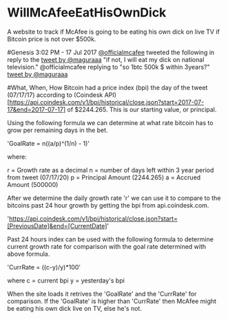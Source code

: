 # WillMcAfeeEatHisOwnDick
A website to track if McAfee is going to be eating his own dick on live TV if Bitcoin price is not over $500k.

#Genesis
3:02 PM - 17 Jul 2017 [@officialmcafee](https://twitter.com/officialmcafee/status/887024683379544065) tweeted the following in reply to the [tweet by @maguraaa](https://twitter.com/maguraaa/status/887023868531048448) 
"if not, I will eat my dick on national television." @officialmcafee replying to "so 1btc 500k $ within 3years?" [tweet by @maguraaa](https://twitter.com/maguraaa/status/887023868531048448)

#What, When, How
Bitcoin had a price index (bpi) the day of the tweet (07/17/17) according to (Coindesk API)[https://api.coindesk.com/v1/bpi/historical/close.json?start=2017-07-17&end=2017-07-17] of $2244.265. This is our starting value, or principal. 

Using the following formula we can determine at what rate bitcoin has to grow per remaining days in the bet.

'GoalRate = n((a/p)^(1/n) - 1)'

where:

r = Growth rate as a decimal
n = number of days left within 3 year period from tweet (07/17/20)
p = Principal Amount (2244.265)
a = Accrued Amount (500000)

After we determine the daily growth rate 'r' we can use it to compare to the bitcoins past 24 hour growth by getting the bpi from api.coindesk.com. 

'https://api.coindesk.com/v1/bpi/historical/close.json?start=[PreviousDate]&end=[CurrentDate]'

Past 24 hours index can be used with the following formula to determine current growth rate for comparison with the goal rate determined with above formula. 

'CurrRate = ((c-y)/y)*100'

where
c = current bpi
y = yesterday's bpi

When the site loads it retrives the 'GoalRate' and the 'CurrRate' for comparison. If the 'GoalRate' is higher than 'CurrRate' then McAfee might be eating his own dick live on TV, else he's not. 
